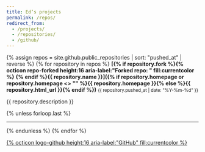 ```yaml
---
title: Ed’s projects
permalink: /repos/
redirect_from:
  - /projects/
  - /repositories/
  - /github/
---
```


{% assign repos = site.github.public_repositories | sort: "pushed_at" | reverse %}
{% for repository in repos %}
**[{% if repository.fork %}{% octicon repo-forked height:16 aria-label:"Forked repo: " fill:currentcolor %}&nbsp;{% endif %}{{ repository.name }}]({% if repository.homepage or repository.homepage <> "" %}{{ repository.homepage }}{% else %}{{ repository.html_url }}{% endif %})** 
<small><time datetime="{{ repository.pushed_at | date: '%Y-%m-%d' }}">{{ repository.pushed_at | date: "%Y-%m-%d" }}</time></small>

{{ repository.description }}

{% unless forloop.last %}<hr color="silver" size="0.5px">{% endunless %}
{% endfor %}

<a href="https://github.com/{{ site.github.owner.login }}">{% octicon logo-github height:16 aria-label:"GitHub" fill:currentcolor %}</a>
